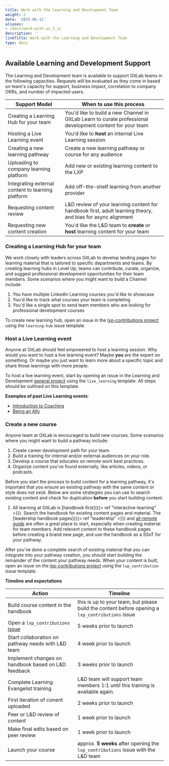 ```yaml
---
title: Work with the Learning and Development Team
weight: 2
date: '2025-06-12'
aliases:
- /docs/work-with-us_1_1/
description: ''
linkTitle: Work with the Learning and Development Team
type: docs
---
```


## Available Learning and Development Support

The Learning and Development team is available to support GitLab teams in the following capacities. Requests will be evaluated as they come in based on team's capacity for support, business impact, correlation to company OKRs, and number of impacted users.

| Support Model | When to use this process |
| ----- | ----- |
| Creating a Learning Hub for your team | You'd like to build a new Channel in GitLab Learn to curate professional development content for your team |
| Hosting a Live Learning event | You'd like to **host** an internal Live Learning session |
| Creating a new learning pathway | Create a new learning pathway or course for any audience |
| Uploading to company learning platform | Add new or existing learning content to the LXP |
| Integrating external content to learning platform | Add off-the-shelf learning from another provider |
| Requesting content review | L&D review of your learning content for handbook first, adult learning theory, and bias for async alignment |
| Requesting new content creation | You'd like the L&D team to **create** or **host** learning content for your team |

### Creating a Learning Hub for your team

We work closely with leaders across GitLab to develop landing pages for learning material that is tailored to specific departments and teams. By creating learning hubs in Level Up, teams can contribute, curate, organize, and suggest professional development opportunities for their team members. Some scenarios where you might want to build a Channel include:

1. You have multiple LinkedIn Learning courses you'd like to showcase
1. You'd like to track what courses your team is completing
1. You'd like a single spot to send team members who are looking for professional development courses

To create new learning hub, open an issue in the [lxp-contributions project](https://gitlab.com/gitlab-com/people-group/learning-development/lxp-contributions) using the `learning-hub` issue template.

### Host a Live Learning event

Anyone at GitLab should feel empowered to host a learning session. Why would you want to host a live learning event? Maybe **you** are the expert on something. Or maybe you just want to learn more about a specific topic and share those learnings with more people.

To host a live learning event, start by opening an issue in the Learning and Development [general project](https://gitlab.com/gitlab-com/people-group/learning-development/general/-/issues) using the `live_learning` template. All steps should be outlined on this template.

**Examples of past Live Learning events**:

- [Introduction to Coaching](coaching)
- [Being an Ally](/handbook/company/culture/inclusion/being-an-ally/#ally-training)

### Create a new course

Anyone team at GitLab is encouraged to build new courses. Some scenarios where you might want to build a pathway include:

1. Create career development path for your team.
1. Build a training for internal and/or external audiences on your role.
1. Develop a course that educates on remote work best practices.
1. Organize content you've found externally, like articles, videos, or podcasts.

Before you start the process to build content for a learning pathway, it's important that you ensure an existing pathway with the same content or style does not exist. Below are some strategies you can use to search existing content and check for duplication **before** you start building content.

1. All learning at GitLab is [handbook first]({{< ref "interactive-learning" >}}). Search the handbook for existing content pages and material. The [leadership handbook pages]({{< ref "leadership" >}}) and [all-remote guide](/handbook/company/culture/all-remote/guide/) are often a great place to start, especially when creating material for team members. Add relevant content to these handbook pages before creating a brand new page, and use the handbook as a SSoT for your pathway.

After you've done a complete search of existing material that you can integrate into your pathway creation, you should start building the remainder of the content your pathway needs. When your content is built, open an issue on the [lxp-contributions project](https://gitlab.com/gitlab-com/people-group/learning-development/lxp-contributions) using the `lxp_contribution` issue template.

**Timeline and expectations**

|Action | Timeline |
| ----- | ----- |
| Build course content in the handbook | this is up to your team, but please build the content before opening a `lxp_contributions` issue |
| Open a `lxp_contributions` [issue](https://gitlab.com/gitlab-com/people-group/learning-development/general/-/issues/new#) | 5 weeks prior to launch |
| Start collaboration on pathway needs with L&D team | 4 week prior to launch |
| Implement changes on handbook based on L&D feedback | 3 weeks prior to launch |
| Complete Learning Evangelist training | L&D team will support team members 1:1 until this training is available again. |
| First iteration of conent uploaded | 2 weeks prior to launch |
| Peer or L&D review of content | 1 week prior to launch |
| Make final edits based on peer review | 1 week prior to launch |
| Launch your course | approx. **5 weeks** after opening the `lxp_contributions` issue with the L&D team |
